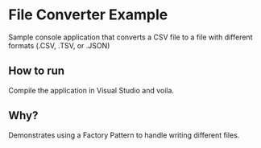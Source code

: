 # File Converter Example
Sample console application that converts a CSV file to a file with different formats (.CSV, .TSV, or .JSON)

## How to run
Compile the application in Visual Studio and voila.

## Why?
Demonstrates using a Factory Pattern to handle writing different files.
